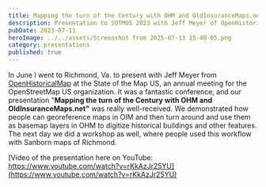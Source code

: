 ```yaml
---
title: Mapping the turn of the Century with OHM and OldInsuranceMaps.net w/ Jeff Meyer
description: Presentation to SOTMUS 2023 with Jeff Meyer of OpenHistoricalMap
pubDate: 2023-07-11
heroImage: ../../assets/Screenshot from 2025-07-13 15-40-05.png
category: presentations
published: true
---
```

In June I went to Richmond, Va. to present with Jeff Meyer from [OpenHistoricalMap](https://openhistoricalmap.org) at the State of the Map US, an annual meeting for the OpenStreetMap US organization. It was a fantastic conference, and our presentation "**Mapping the turn of the Century with OHM and OldInsuranceMaps.net"** was really well-received. We demonstrated how people can georeference maps in OIM and then turn around and use them as basemap layers in OHM to digitize historical buildings and other features. The next day we did a workshop as well, where people used this workflow with Sanborn maps of Richmond.

[Video of the presentation here on YouTube: https://www.youtube.com/watch?v=rKkAzJr25YU](https://www.youtube.com/watch?v=rKkAzJr25YU)